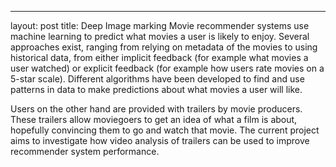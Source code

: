 ---
layout: post
title: Deep Image marking 
Movie recommender systems use machine learning to predict what movies a user is likely to enjoy. Several approaches exist, ranging from relying on metadata of the movies to using historical data, from either implicit feedback (for example what movies a user watched) or explicit feedback (for example how users rate movies on a 5-star scale). Different algorithms have been developed to find and use patterns in data to make predictions about what movies a user will like. 

Users on the other hand are provided with trailers by movie producers. These trailers allow moviegoers to get an idea of what a film is about, hopefully convincing them to go and watch that movie. The current project aims to investigate how video analysis of trailers can be used to improve recommender system performance.  
